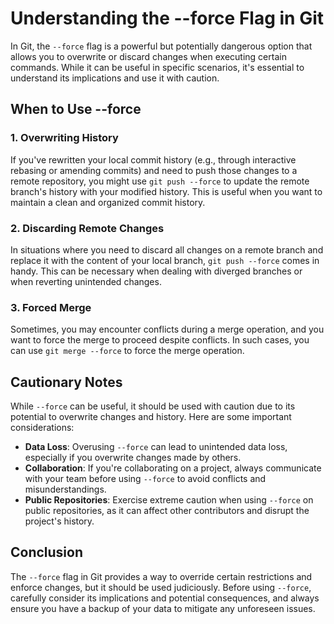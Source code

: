 # Understanding the --force Flag in Git

In Git, the `--force` flag is a powerful but potentially dangerous option that allows you to overwrite or discard changes when executing certain commands. While it can be useful in specific scenarios, it's essential to understand its implications and use it with caution.

## When to Use --force

### 1. Overwriting History

If you've rewritten your local commit history (e.g., through interactive rebasing or amending commits) and need to push those changes to a remote repository, you might use `git push --force` to update the remote branch's history with your modified history. This is useful when you want to maintain a clean and organized commit history.

### 2. Discarding Remote Changes

In situations where you need to discard all changes on a remote branch and replace it with the content of your local branch, `git push --force` comes in handy. This can be necessary when dealing with diverged branches or when reverting unintended changes.

### 3. Forced Merge

Sometimes, you may encounter conflicts during a merge operation, and you want to force the merge to proceed despite conflicts. In such cases, you can use `git merge --force` to force the merge operation.

## Cautionary Notes

While `--force` can be useful, it should be used with caution due to its potential to overwrite changes and history. Here are some important considerations:

- **Data Loss**: Overusing `--force` can lead to unintended data loss, especially if you overwrite changes made by others.
- **Collaboration**: If you're collaborating on a project, always communicate with your team before using `--force` to avoid conflicts and misunderstandings.
- **Public Repositories**: Exercise extreme caution when using `--force` on public repositories, as it can affect other contributors and disrupt the project's history.

## Conclusion

The `--force` flag in Git provides a way to override certain restrictions and enforce changes, but it should be used judiciously. Before using `--force`, carefully consider its implications and potential consequences, and always ensure you have a backup of your data to mitigate any unforeseen issues.
